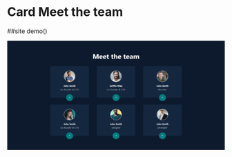 # Card Meet the team

##site demo()

![](https://github.com/Linamohamed89/Card2/blob/main/screenshot.png)
